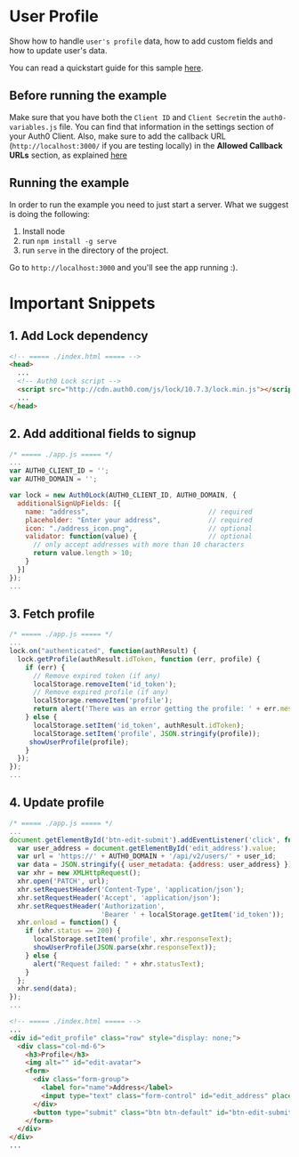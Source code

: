 # User Profile

Show how to handle `user's profile` data, how to add custom fields and how to update user's data.

You can read a quickstart guide for this sample [here](https://auth0.com/docs/quickstart/spa/vanillajs/04-user-profile).

## Before running the example

Make sure that you have both the `Client ID` and `Client Secret`in the `auth0-variables.js` file. You can find that information in the settings section of your Auth0 Client. Also, make sure to add the callback URL (`http://localhost:3000/` if you are testing locally) in the **Allowed Callback URLs** section, as explained [here](https://auth0.com/docs/quickstart/spa/vanillajs/01-login#before-starting)

## Running the example

In order to run the example you need to just start a server. What we suggest is doing the following:

1. Install node
2. run `npm install -g serve`
3. run `serve` in the directory of the project.

Go to `http://localhost:3000` and you'll see the app running :).

# Important Snippets

## 1. Add Lock dependency

```html
<!-- ===== ./index.html ===== -->
<head>
  ...
  <!-- Auth0 Lock script -->
  <script src="http://cdn.auth0.com/js/lock/10.7.3/lock.min.js"></script>
  ...
</head>
```

## 2. Add additional fields to signup

```javascript
/* ===== ./app.js ===== */
...
var AUTH0_CLIENT_ID = '';
var AUTH0_DOMAIN = '';

var lock = new Auth0Lock(AUTH0_CLIENT_ID, AUTH0_DOMAIN, {
  additionalSignUpFields: [{
    name: "address",                              // required
    placeholder: "Enter your address",            // required
    icon: "./address_icon.png",                   // optional
    validator: function(value) {                  // optional
      // only accept addresses with more than 10 characters
      return value.length > 10;
    }
  }]
});
...
```

## 3. Fetch profile

```javascript
/* ===== ./app.js ===== */
...
lock.on("authenticated", function(authResult) {
  lock.getProfile(authResult.idToken, function (err, profile) {
    if (err) {
      // Remove expired token (if any)
      localStorage.removeItem('id_token');
      // Remove expired profile (if any)
      localStorage.removeItem('profile');
      return alert('There was an error getting the profile: ' + err.message);
    } else {
      localStorage.setItem('id_token', authResult.idToken);
      localStorage.setItem('profile', JSON.stringify(profile));
     showUserProfile(profile);
    }
  });
});
...
```

## 4. Update profile

```javascript
/* ===== ./app.js ===== */
...
document.getElementById('btn-edit-submit').addEventListener('click', function() {
  var user_address = document.getElementById('edit_address').value;
  var url = 'https://' + AUTH0_DOMAIN + '/api/v2/users/' + user_id;
  var data = JSON.stringify({ user_metadata: {address: user_address} });
  var xhr = new XMLHttpRequest();
  xhr.open('PATCH', url);
  xhr.setRequestHeader('Content-Type', 'application/json');
  xhr.setRequestHeader('Accept', 'application/json');
  xhr.setRequestHeader('Authorization',
                       'Bearer ' + localStorage.getItem('id_token'));
  xhr.onload = function() {
    if (xhr.status == 200) {
      localStorage.setItem('profile', xhr.responseText);
      showUserProfile(JSON.parse(xhr.responseText));
    } else {
      alert("Request failed: " + xhr.statusText);
    }
  };
  xhr.send(data);
});
...
```

```html
<!-- ===== ./index.html ===== -->
...
<div id="edit_profile" class="row" style="display: none;">
  <div class="col-md-6">
    <h3>Profile</h3>
    <img alt="" id="edit-avatar">
    <form>
      <div class="form-group">
        <label for="name">Address</label>
        <input type="text" class="form-control" id="edit_address" placeholder="Enter address">
      </div>
      <button type="submit" class="btn btn-default" id="btn-edit-submit">Submit</button>
    </form>
  </div>
</div>
...
```
